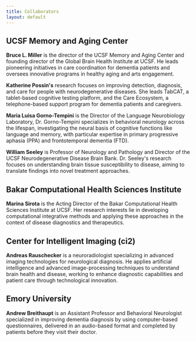 ```yaml
---
title: Collaborators
layout: default
---
```


## UCSF Memory and Aging Center
**Bruce L. Miller** is the director of the UCSF Memory and Aging Center and founding director of the Global Brain Health Institute at UCSF. He leads pioneering initiatives in care coordination for dementia patients and oversees innovative programs in healthy aging and arts engagement. 

**Katherine Possin's** research focuses on improving detection, diagnosis, and care for people with neurodegenerative diseases. She leads TabCAT, a tablet-based cognitive testing platform, and the Care Ecosystem, a telephone-based support program for dementia patients and caregivers. 

**Maria Luisa Gorno-Tempini** is the Director of the Language Neurobiology Laboratory, Dr. Gorno-Tempini specializes in behavioral neurology across the lifespan, investigating the neural basis of cognitive functions like language and memory, with particular expertise in primary progressive aphasia (PPA) and frontotemporal dementia (FTD).

**William Seeley** is Professor of Neurology and Pathology and Director of the UCSF Neurodegenerative Disease Brain Bank. Dr. Seeley's research focuses on understanding brain tissue susceptibility to disease, aiming to translate findings into novel treatment approaches.

## Bakar Computational Health Sciences Institute
**Marina Sirota** is the Acting Director of the Bakar Computational Health Sciences Institute at UCSF. Her research interests lie in developing computational integrative methods and applying these approaches in the context of disease diagnostics and therapeutics.

## Center for Intelligent Imaging (ci2)
**Andreas Rauschecker** is a neuroradiologist specializing in advanced imaging technologies for neurological diagnosis. He applies artificial intelligence and advanced image-processing techniques to understand brain health and disease, working to enhance diagnostic capabilities and patient care through technological innovation.

## Emory University
**Andrew Breithaupt** is an Assistant Professor and Behavioral Neurologist specialized in improving dementia diagnosis by using computer-based questionnaires, delivered in an audio-based format and completed by patients before they visit their doctor.



